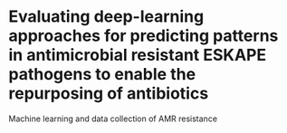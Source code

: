 # Evaluating deep-learning approaches for predicting patterns in antimicrobial resistant ESKAPE pathogens to enable the repurposing of antibiotics
Machine learning and data collection of AMR resistance
